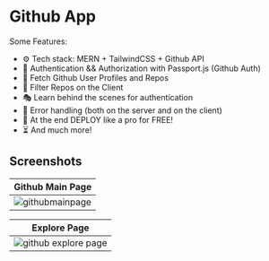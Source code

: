# Github App

Some Features:

-   ⚙️ Tech stack: MERN + TailwindCSS + Github API
-   🔑 Authentication && Authorization with Passport.js (Github Auth)
-   👾 Fetch Github User Profiles and Repos
-   🚀 Filter Repos on the Client
-   🎭 Learn behind the scenes for authentication
-   🐛 Error handling (both on the server and on the client)
-   🎃 At the end DEPLOY like a pro for FREE!
-   ⏳ And much more!

## Screenshots

|Github Main Page|
|----|
|![githubmainpage](https://github.com/grsendha/Github-App/assets/75114005/95164947-5d67-4e38-95c5-3765cfaa175f)|


|Explore Page|
|-------|
|![github explore page](https://github.com/grsendha/Github-App/assets/75114005/9981d85c-68a6-42fc-b020-68cc06f47fca)|

